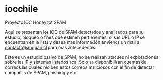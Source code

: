 # iocchile
Proyecto IOC Honeypot SPAM

Aqui se presentan los IOC de SPAM detectados y analizados para su estudio, bloqueo o fines que estimen pertienentes, si sus URL o IP se encuentran en la lista y desea mas información envienos un mail a contacto@anquan.cl para mas antecedentes.

Este es un estudio pasivo de SPAM, no se realizan ataques ni explotaciones sobre las IP y sistemas listados aca. Solo se disponibilizan cuentas de correos las cuales reciben estos correos maliciosos con el fin de detectar campañas de SPAM, phishing y etc. 
